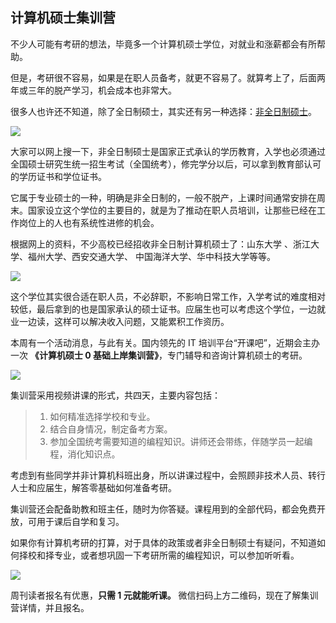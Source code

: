 ## 计算机硕士集训营

不少人可能有考研的想法，毕竟多一个计算机硕士学位，对就业和涨薪都会有所帮助。

但是，考研很不容易，如果是在职人员备考，就更不容易了。就算考上了，后面两年或三年的脱产学习，机会成本也非常大。

很多人也许还不知道，除了全日制硕士，其实还有另一种选择：[非全日制硕士](https://baike.baidu.com/item/%E9%9D%9E%E5%85%A8%E6%97%A5%E5%88%B6%E7%A0%94%E7%A9%B6%E7%94%9F/2607200)。

![](https://cdn.beekka.com/blogimg/asset/202201/bg2022011302.webp)

大家可以网上搜一下，非全日制硕士是国家正式承认的学历教育，入学也必须通过全国硕士研究生统一招生考试（全国统考），修完学分以后，可以拿到教育部认可的学历证书和学位证书。

它属于专业硕士的一种，明确是非全日制的，一般不脱产，上课时间通常安排在周末。国家设立这个学位的主要目的，就是为了推动在职人员培训，让那些已经在工作岗位上的人也有系统性进修的机会。

根据网上的资料，不少高校已经招收非全日制计算机硕士了：山东大学	、浙江大学、福州大学、西安交通大学、	中国海洋大学、华中科技大学等等。

![](https://cdn.beekka.com/blogimg/asset/202201/bg2022011303.webp)

这个学位其实很合适在职人员，不必辞职，不影响日常工作，入学考试的难度相对较低，最后拿到的也是国家承认的硕士证书。应届生也可以考虑这个学位，一边就业一边读，这样可以解决收入问题，又能累积工作资历。

本周有一个活动消息，与此有关。国内领先的 IT 培训平台“开课吧”，近期会主办一次 **《计算机硕士 0 基础上岸集训营》**，专门辅导和咨询计算机硕士的考研。

![](https://cdn.beekka.com/blogimg/asset/202201/bg2022011305.webp)

集训营采用视频讲课的形式，共四天，主要内容包括：

> 1. 如何精准选择学校和专业。
> 1. 结合自身情况，制定备考方案。
> 1. 参加全国统考需要知道的编程知识。讲师还会带练，伴随学员一起编程，消化知识点。

考虑到有些同学并非计算机科班出身，所以讲课过程中，会照顾非技术人员、转行人士和应届生，解答零基础如何准备考研。

集训营还会配备助教和班主任，随时为你答疑。课程用到的全部代码，都会免费开放，可用于课后自学和复习。

如果你有计算机考研的打算，对于具体的政策或者非全日制硕士有疑问，不知道如何择校和择专业，或者想巩固一下考研所需的编程知识，可以参加听听看。

![](https://cdn.beekka.com/blogimg/asset/202201/bg2022011304.webp)

周刊读者报名有优惠，**只需 1 元就能听课。** 微信扫码上方二维码，现在了解集训营详情，并且报名。
